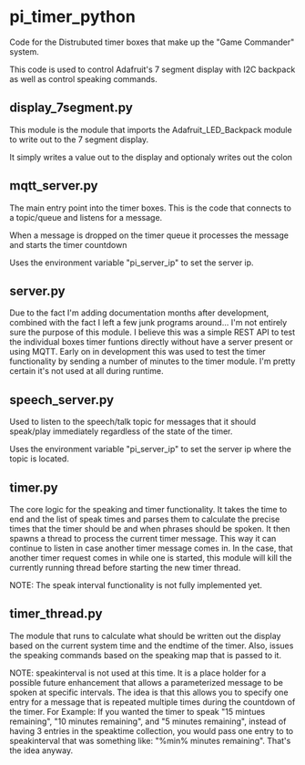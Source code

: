 # pi_timer_python

Code for the Distrubuted timer boxes that make up the "Game Commander" system.

This code is used to control Adafruit's 7 segment display with I2C backpack as well as control speaking commands.

## display_7segment.py

This module is the module that imports the Adafruit_LED_Backpack module to write out to the 7 segment display.

It simply writes a value out to the display and optionaly writes out the colon


## mqtt_server.py

The main entry point into the timer boxes.  This is the code that connects to a topic/queue and listens for a message.

When a message is dropped on the timer queue it processes the message and starts the timer countdown

Uses the environment variable "pi_server_ip" to set the server ip.

## server.py

Due to the fact I'm  adding documentation months after development, combined with the fact I left a few junk programs around... I'm not entirely sure the purpose of this module. I believe this was a simple REST API to test the individual boxes timer funtions directly without have a server present or using MQTT. Early on in development this was used to test the timer functionality by sending a number of minutes to the timer module.  I'm pretty certain it's not used at all during runtime.

## speech_server.py

Used to listen to the speech/talk topic for messages that it should speak/play immediately regardless of the state of the timer.

Uses the environment variable "pi_server_ip" to set the server ip where the topic is located.



## timer.py

The core logic for the speaking and timer functionality.  It takes the time to end and the list of speak times and parses them to calculate the precise times that the timer should be and when phrases should be spoken.  It then spawns a thread to process the current timer message.  This way it can continue to listen in case another timer message comes in.  In the case, that another timer request comes in while one is started, this module will kill the currently running thread before starting the new timer thread.

NOTE: The speak interval functionality is not fully implemented yet.


## timer_thread.py

The module that runs to calculate what should be written out the display based on the current system time and the endtime of the timer.  Also, issues the speaking commands based on the speaking map that is passed to it.

NOTE: speakinterval is not used at this time.  It is a place holder for a possible future enhancement that allows a parameterized message to be spoken at specific intervals. The idea is that this allows you to specify one entry for a message that is repeated multiple times during the countdown of the timer.  For Example: If you wanted the timer to speak "15 mintues remaining", "10 minutes remaining", and "5 minutes remaining", instead of having 3 entries in the speaktime collection, you would pass one entry to to speakinterval that was something like: "%min% minutes remaining".  That's the idea anyway.   



